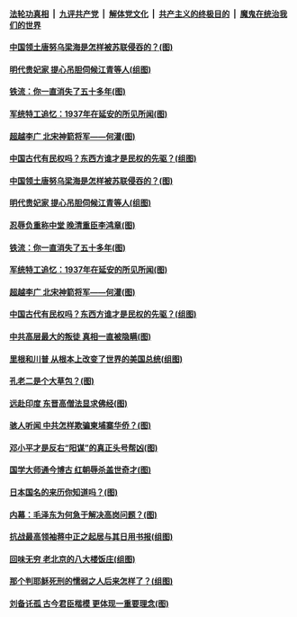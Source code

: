 ####  [法轮功真相](../../../../basic/blob/master/README.md?t=03231731) &nbsp;|&nbsp; [九评共产党](../../../../9ping.md/blob/master/README.md?t=03231731) &nbsp;|&nbsp; [解体党文化](../../../../jtdwh.md/blob/master/README.md?t=03231731)  &nbsp;|&nbsp; [共产主义的终极目的](../../../../gczydzjmd.md/blob/master/README.md?t=03231731) &nbsp;|&nbsp; [魔鬼在统治我们的世界](../../../../mgztzwmdsj.md/blob/master/README.md?t=03231731) 

#### [中国领土唐努乌梁海是怎样被苏联侵吞的？(图)](../pages/p6/966197.md?t=03231731) 

#### [明代贵妃家 提心吊胆伺候江青等人(组图)](../pages/p6/965875.md?t=03231731) 

#### [铁流：你一直消失了五十多年(图)](../pages/p6/965537.md?t=03231731) 

#### [军统特工追忆：1937年在延安的所见所闻(图)](../pages/p6/965872.md?t=03231731) 

#### [超越李广 北宋神箭将军——何灌(图)](../pages/p6/966083.md?t=03231731) 

#### [中国古代有民权吗？东西方谁才是民权的先驱？(组图)](../pages/p6/966196.md?t=03231731) 

#### [中国领土唐努乌梁海是怎样被苏联侵吞的？(图)](../pages/p6/966197.md?t=03231731) 

#### [明代贵妃家 提心吊胆伺候江青等人(组图)](../pages/p6/965875.md?t=03231731) 

#### [忍辱负重称中堂 晚清重臣李鸿章(图)](../pages/p6/966336.md?t=03231731) 

#### [铁流：你一直消失了五十多年(图)](../pages/p6/965537.md?t=03231731) 

#### [军统特工追忆：1937年在延安的所见所闻(图)](../pages/p6/965872.md?t=03231731) 

#### [超越李广 北宋神箭将军——何灌(图)](../pages/p6/966083.md?t=03231731) 

#### [中国古代有民权吗？东西方谁才是民权的先驱？(组图)](../pages/p6/966196.md?t=03231731) 

#### [中共高层最大的叛徒 真相一直被隐瞒(图)](../pages/p6/965252.md?t=03231731) 

#### [里根和川普 从根本上改变了世界的美国总统(组图)](../pages/p6/965808.md?t=03231731) 

#### [孔老二是个大草包？(图)](../pages/p6/965562.md?t=03231731) 

#### [远赴印度 东晋高僧法显求佛经(图)](../pages/p6/965866.md?t=03231731) 

#### [骇人听闻 中共怎样欺骗柬埔寨华侨？(图)](../pages/p6/965124.md?t=03231731) 

#### [邓小平才是反右“阳谋”的真正头号帮凶(图)](../pages/p6/965632.md?t=03231731) 

#### [国学大师通今博古 红朝辱杀盖世奇才(图)](../pages/p6/964105.md?t=03231731) 

#### [日本国名的来历你知道吗？(图)](../pages/p6/966087.md?t=03231731) 

#### [内幕：毛泽东为何急于解决高岗问题？(图)](../pages/p6/965355.md?t=03231731) 

#### [抗战最高领袖蒋中正之起居与其日用书报(组图)](../pages/p6/965463.md?t=03231731) 

#### [回味无穷 老北京的八大楼饭庄(组图)](../pages/p6/966003.md?t=03231731) 

#### [那个判耶稣死刑的懦弱之人后来怎样了？(组图)](../pages/p6/965704.md?t=03231731) 

#### [刘备讬孤 古今君臣楷模 更体现一重要理念(图)](../pages/p6/965707.md?t=03231731) 

